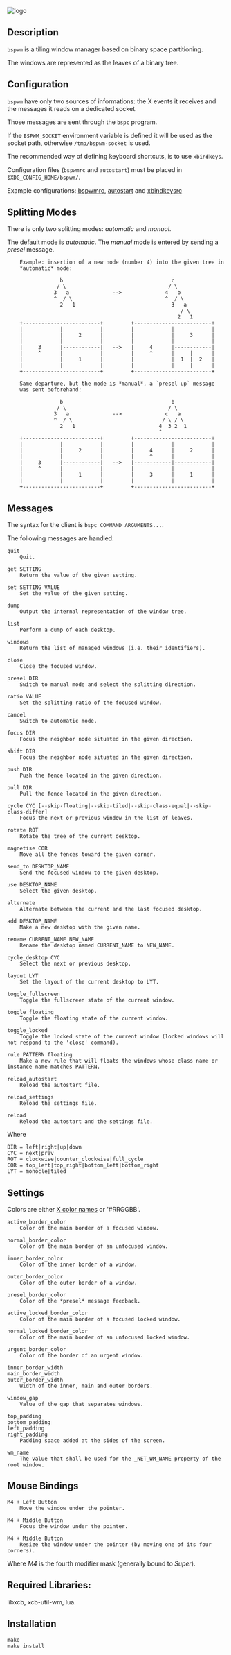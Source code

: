 ![logo](https://github.com/baskerville/bspwm/raw/master/resources/bspwm_logo.png)

## Description

`bspwm` is a tiling window manager based on binary space partitioning.

The windows are represented as the leaves of a binary tree.

## Configuration

`bspwm` have only two sources of informations: the X events it receives and the messages it reads on a dedicated socket.

Those messages are sent through the `bspc` program.

If the `BSPWM_SOCKET` environment variable is defined it will be used as the socket path, otherwise `/tmp/bspwm-socket` is used.

The recommended way of defining keyboard shortcuts, is to use `xbindkeys`.

Configuration files (`bspwmrc` and `autostart`) must be placed in `$XDG_CONFIG_HOME/bspwm/`.

Example configurations: [bspwmrc](https://github.com/baskerville/dotfiles/blob/master/bspwmrc), [autostart](https://github.com/baskerville/bin/blob/master/bspwm_autostart) and [xbindkeysrc](https://github.com/baskerville/dotfiles/blob/master/xbindkeysrc)

## Splitting Modes

There is only two splitting modes: *automatic* and *manual*.

The default mode is *automatic*. The *manual* mode is entered by sending a *presel* message.

        Example: insertion of a new node (number 4) into the given tree in
        *automatic* mode:

                     b                                   c
                    / \                                 / \
                   3   a              -->              4   b
                   ^  / \                              ^  / \
                     2   1                               3   a
                                                            / \
                                                           2   1
        +-------------------------+         +-------------------------+
        |            |            |         |            |            |
        |            |     2      |         |            |     3      |
        |            |            |         |            |            |
        |     3      |------------|   -->   |     4      |------------|
        |     ^      |            |         |     ^      |     |      |
        |            |     1      |         |            |  1  |  2   |
        |            |            |         |            |     |      |
        +-------------------------+         +-------------------------+

        Same departure, but the mode is *manual*, a `presel up` message
        was sent beforehand:

                     b                                   b
                    / \                                 / \
                   3   a              -->              c   a
                   ^  / \                             / \ / \
                     2   1                           4  3 2  1
                                                     ^
        +-------------------------+         +-------------------------+
        |            |            |         |            |            |
        |            |     2      |         |     4      |     2      |
        |            |            |         |     ^      |            |
        |     3      |------------|   -->   |------------|------------|
        |     ^      |            |         |            |            |
        |            |     1      |         |     3      |     1      |
        |            |            |         |            |            |
        +-------------------------+         +-------------------------+

## Messages

The syntax for the client is `bspc COMMAND ARGUMENTS...`.

The following messages are handled:

    quit
        Quit.

    get SETTING
        Return the value of the given setting.

    set SETTING VALUE
        Set the value of the given setting.

    dump
        Output the internal representation of the window tree.

    list
        Perform a dump of each desktop.

    windows
        Return the list of managed windows (i.e. their identifiers).

    close
        Close the focused window.

    presel DIR
        Switch to manual mode and select the splitting direction.

    ratio VALUE
        Set the splitting ratio of the focused window.

    cancel
        Switch to automatic mode.

    focus DIR
        Focus the neighbor node situated in the given direction. 

    shift DIR
        Focus the neighbor node situated in the given direction. 

    push DIR
        Push the fence located in the given direction.

    pull DIR
        Pull the fence located in the given direction.

    cycle CYC [--skip-floating|--skip-tiled|--skip-class-equal|--skip-class-differ]
        Focus the next or previous window in the list of leaves.

    rotate ROT
        Rotate the tree of the current desktop.

    magnetise COR
        Move all the fences toward the given corner.

    send_to DESKTOP_NAME
        Send the focused window to the given desktop.

    use DESKTOP_NAME
        Select the given desktop.
    
    alternate
        Alternate between the current and the last focused desktop.

    add DESKTOP_NAME
        Make a new desktop with the given name.

    rename CURRENT_NAME NEW_NAME
        Rename the desktop named CURRENT_NAME to NEW_NAME.

    cycle_desktop CYC
        Select the next or previous desktop.
        
    layout LYT
        Set the layout of the current desktop to LYT.

    toggle_fullscreen
        Toggle the fullscreen state of the current window.

    toggle_floating
        Toggle the floating state of the current window.

    toggle_locked
        Toggle the locked state of the current window (locked windows will not respond to the 'close' command).

    rule PATTERN floating 
        Make a new rule that will floats the windows whose class name or instance name matches PATTERN. 

    reload_autostart
        Reload the autostart file.

    reload_settings
        Reload the settings file.

    reload
        Reload the autostart and the settings file.

Where

    DIR = left|right|up|down
    CYC = next|prev
    ROT = clockwise|counter_clockwise|full_cycle
    COR = top_left|top_right|bottom_left|bottom_right
    LYT = monocle|tiled

## Settings

Colors are either [X color names](http://en.wikipedia.org/wiki/X11_color_names) or '#RRGGBB'.

    active_border_color
        Color of the main border of a focused window.

    normal_border_color
        Color of the main border of an unfocused window.
    
    inner_border_color
        Color of the inner border of a window.

    outer_border_color
        Color of the outer border of a window.
    
    presel_border_color
        Color of the *presel* message feedback.

    active_locked_border_color
        Color of the main border of a focused locked window.

    normal_locked_border_color
        Color of the main border of an unfocused locked window.

    urgent_border_color
        Color of the border of an urgent window.

    inner_border_width
    main_border_width
    outer_border_width
        Width of the inner, main and outer borders.

    window_gap
        Value of the gap that separates windows.

    top_padding
    bottom_padding
    left_padding
    right_padding
        Padding space added at the sides of the screen.

    wm_name
        The value that shall be used for the _NET_WM_NAME property of the root window.

## Mouse Bindings

    M4 + Left Button
        Move the window under the pointer.

    M4 + Middle Button
        Focus the window under the pointer.

    M4 + Middle Button
        Resize the window under the pointer (by moving one of its four corners).

Where *M4* is the fourth modifier mask (generally bound to *Super*).

## Required Libraries:

libxcb, xcb-util-wm, lua.

## Installation

    make
    make install

